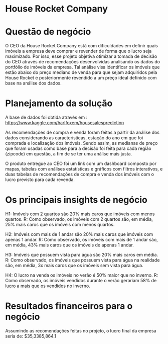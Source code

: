 # House Rocket Company

# Questão de negócio

O CEO da House Rocket Company está com dificuldades em definir quais imóveis a empresa deve comprar e revender de forma que o lucro seja maximizado. 
Por isso, esse projeto objetiva otimizar a tomada de decisão do CEO através de recomendações desenvolvidas analisando os dados do portfólio de imóveis da empresa. Tal análise visa identificar os imóveis que estão abaixo do preço mediano de venda para que sejam adquiridos pela House Rocket e posteriormente revendido a um preço ideal definido com base na análise dos dados. 

# Planejamento da solução

A base de dados foi obtida através em : https://www.kaggle.com/harlfoxem/housesalesprediction

As recomendações de compra e venda foram feitas a partir da análise dos dados considerando as características, estação do ano em que foi comprada e localização dos imóveis. Sendo assim, as medianas de preço que foram usadas como base para a decisão foi feita para cada região (zipcode) em questão, a fim de se ter uma análise mais justa.

O produto entregue ao CEO foi um link com um dashboard composto por mapas, tabelas com análises estatísticas e gráficos com filtros interativos, e duas tabelas de recomendações de compra e venda dos imóveis com o lucro previsto para cada revenda.

# Os principais insights de negócio

H1: Imóveis com 2 quartos são 20% mais caros que imóveis com menos quartos.
R: Como observado, os imóveis com 2 quartos são, em média, 25% mais caros que os imóveis com menos quartos.

H2: Imóveis com mais de 1 andar são 20% mais caros que imóveis com apenas 1 andar.
R: Como observado, os imóveis com mais de 1 andar são, em média, 43% mais caros que os imóveis de apenas 1 andar.

H3: Imóveis que possuem vista para água são 20% mais caros em média.
R: Como observado, os imóveis que possuem vista para água na realidade são, em média, 3x mais caros que os imóveis sem vista para água.

H4: O lucro na venda os imóveis no verão é 50% maior que no inverno.
R: Como observado, os imóveis vendidos durante o verão gerariam 58% de lucro a mais que os vendidos no inverno.

# Resultados financeiros para o negócio

Assumindo as recomendações feitas no projeto, o lucro final da empresa seria de: $35,3385,864.1

